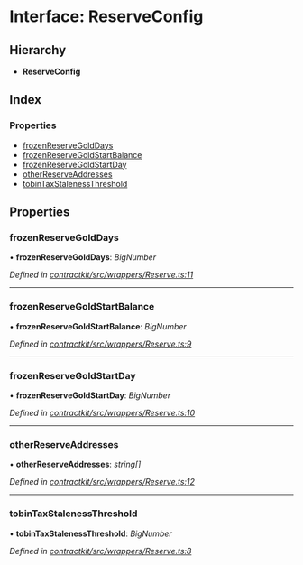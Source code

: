 # Interface: ReserveConfig

## Hierarchy

* **ReserveConfig**

## Index

### Properties

* [frozenReserveGoldDays](_contractkit_src_wrappers_reserve_.reserveconfig.md#frozenreservegolddays)
* [frozenReserveGoldStartBalance](_contractkit_src_wrappers_reserve_.reserveconfig.md#frozenreservegoldstartbalance)
* [frozenReserveGoldStartDay](_contractkit_src_wrappers_reserve_.reserveconfig.md#frozenreservegoldstartday)
* [otherReserveAddresses](_contractkit_src_wrappers_reserve_.reserveconfig.md#otherreserveaddresses)
* [tobinTaxStalenessThreshold](_contractkit_src_wrappers_reserve_.reserveconfig.md#tobintaxstalenessthreshold)

## Properties

###  frozenReserveGoldDays

• **frozenReserveGoldDays**: *BigNumber*

*Defined in [contractkit/src/wrappers/Reserve.ts:11](https://github.com/celo-org/celo-monorepo/blob/master/packages/contractkit/src/wrappers/Reserve.ts#L11)*

___

###  frozenReserveGoldStartBalance

• **frozenReserveGoldStartBalance**: *BigNumber*

*Defined in [contractkit/src/wrappers/Reserve.ts:9](https://github.com/celo-org/celo-monorepo/blob/master/packages/contractkit/src/wrappers/Reserve.ts#L9)*

___

###  frozenReserveGoldStartDay

• **frozenReserveGoldStartDay**: *BigNumber*

*Defined in [contractkit/src/wrappers/Reserve.ts:10](https://github.com/celo-org/celo-monorepo/blob/master/packages/contractkit/src/wrappers/Reserve.ts#L10)*

___

###  otherReserveAddresses

• **otherReserveAddresses**: *string[]*

*Defined in [contractkit/src/wrappers/Reserve.ts:12](https://github.com/celo-org/celo-monorepo/blob/master/packages/contractkit/src/wrappers/Reserve.ts#L12)*

___

###  tobinTaxStalenessThreshold

• **tobinTaxStalenessThreshold**: *BigNumber*

*Defined in [contractkit/src/wrappers/Reserve.ts:8](https://github.com/celo-org/celo-monorepo/blob/master/packages/contractkit/src/wrappers/Reserve.ts#L8)*
